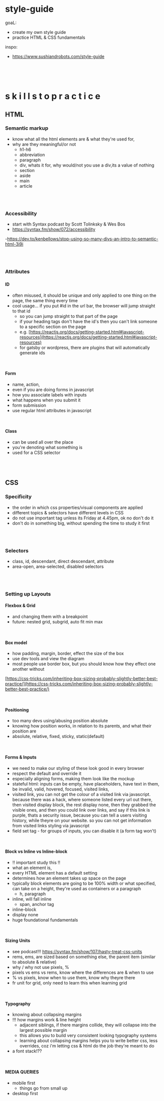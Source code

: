 # style-guide

goaL:
- create my own style guide
- practice HTML & CSS fundamentals

inspo:
- https://www.sushiandrobots.com/style-guide

<br>
<br>
<br>

<h1>s k i l l s  t o  p r a c t i c e</h1>
<h2>HTML</h2>
<h3>Semantic markup</h3>

- know what all the html elements are & what they're used for,
- why are they meaningful/or not
  - h1-h6
  - abbreviation
  - paragraph
  - div, whats it for, why would/not you use a div,its a value of nothing
  - section
  - aside
  - main
  - article
<br>
<br>

<h3>Accessibility</h3>

- start with Syntax podcast by Scott Tolinksky & Wes Bos
- https://syntax.fm/show/072/accessibility

-https://dev.to/kenbellows/stop-using-so-many-divs-an-intro-to-semantic-html-3i9i

<br>
<br>


<h3>Attributes<h3>
<h4>ID</h4>

- often misused, it should be unique and only applied to one thing on the page, the same thing every time
- cool usage... if you put #id in the url bar, the browser will jump straight to that id
  - so you can jump straight to that part of the page
  - if your heading tags don't have the id's then you can't link someone to a specific section on the page
  - e.g. [https://reactjs.org/docs/getting-started.html#javascript-resources](https://reactjs.org/docs/getting-started.html#javascript-resources)
  - for gatsby or wordpress, there are plugins that will automatically generate ids
<br>


<h4>Form</h4>

- name, action,
- even if you are doing forms in javascript
- how you associate labels with inputs
- what happens when you submit it
- form submission
- use regular html attributes in javascript
<br>


<h4>Class</h4>

- can be used all over the place
- you're denoting what something is
- used for a CSS selector

<br>
<br>



<h2>CSS</h2>

<h3>Specificity</h3>

- the order in which css properties/visual components are applied
- different topics & selectors have different levels in CSS
- do not use important tag unless its Friday at 4.45pm, ok no don't do it
- don't do in something big, without spending the time to study it first
<br>
<br>


<h3>Selectors</h3>

- class, id, descendant, direct descendant, attribute
- area-open, area-selected, disabled selectors
<br>
<br>


<h3>Setting up Layouts</h3>

<h4>Flexbox & Grid</h4>

- and changing them with a breakpoint
- future: nested grid, subgrid, auto fit min max
<br>


<h4>Box model</h4>

- how padding, margin, border, effect the size of the box
- use dev tools and view the diagram
- most people use border box, but you should know how they effect one another without

[https://css-tricks.com/inheriting-box-sizing-probably-slightly-better-best-practice/](https://css-tricks.com/inheriting-box-sizing-probably-slightly-better-best-practice/)

<br>


<h4>Positioning</h4>

- too many devs using/abusing position absolute
- knowing how position works, in relation to its parents, and what their position are
- absolute, relative, fixed, sticky, static(default)
<br>


<h4>Forms & Inputs</h4>

- we need to make our styling of these look good in every browser
- respect the default and override it
- especially aligning forms, making them look like the mockup
- stateful html: inputs can be empty, have placeholders, have text in them, be invalid, valid, hovered, focused, visited links,
- visited link, you can not get the colour of a visited link via javascript. because there was a hack, where someone listed every url out there, then visited display block, the rest display none, then they grabbed the visible ones, and then you could link over links, and say if this link is purple, thats a security issue, because you can tell a users visiting history, while theyre on your website. so you can not get information from visited links styling via javascript
- field set tag - for groups of inputs, you can disable it (a form tag won't)
<br>


<h4>Block vs Inline vs Inline-block</h4>

- !! important study this !!
- what an element is,
- every HTML element has a default setting
- determines how an element takes up space on the page
- typically block elements are going to be 100% width or what specified, can take on a height, they're used as containers or a paragraph
    - h, paragraph
- inline, will fall inline
    - span, anchor tag
- inline-block
- display none
- huge foundational fundamentals
<br>


<h4>Sizing Units</h4>

- see podcast!!! https://syntax.fm/show/107/hasty-treat-css-units
- rems, ems, are sized based on something else, the parent item (similar to absolute & relative)
- why / why not use pixels, %
- pixels vs ems vs rems, know where the differences are & when to use
- % vs pixels, know when to use them, know why theyre there
- fr unit for grid, only need to learn this when learning grid
<br>


<h4>Typography</h4>

- knowing about collapsing margins
- !!! how margins work & line height
    - adjacent siblings, if there margins collide, they will collapse into the largest possible margin
    - this allows you to build very consistent looking typography systems
    - learning about collapsing margins helps you to write better css, less overrides, coz i'm letting css & html do the job they're meant to do
- a font stack!??
<br>


<h4>MEDIA QUERIES</h4>

- mobile first
    - things go from small up
- desktop first
